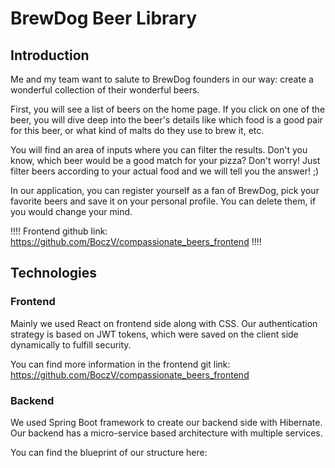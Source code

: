 # BrewDog Beer Library

## Introduction

Me and my team want to salute to BrewDog founders in our way: create a wonderful collection of their wonderful beers.

First, you will see a list of beers on the home page. If you click on one of the beer, you will dive deep into the beer's details like which food is a good pair for this beer, or what kind of malts do they use to brew it, etc.

You will find an area of inputs where you can filter the results. 
Don't you know, which beer would be a good match for your pizza? Don't worry! Just filter beers according to your actual food and we will tell you the answer! ;)

In our application, you can register yourself as a fan of BrewDog, pick your favorite beers and save it on your personal profile. You can delete them, if you would change your mind.

!!!! Frontend github link: https://github.com/BoczV/compassionate_beers_frontend !!!!


## Technologies

### Frontend
Mainly we used React on frontend side along with CSS.
Our authentication strategy is based on JWT tokens, which were saved on the client side dynamically to fulfill security.

You can find more information in the frontend git link: https://github.com/BoczV/compassionate_beers_frontend

### Backend
We used Spring Boot framework to create our backend side with Hibernate. Our backend has a micro-service based architecture with multiple services.

You can find the blueprint of our structure here:
